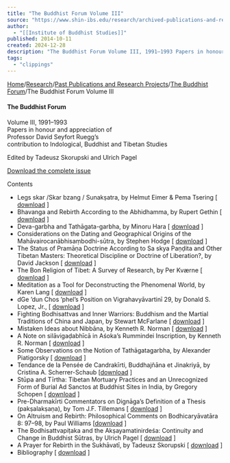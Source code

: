 ```yaml
---
title: "The Buddhist Forum Volume III"
source: "https://www.shin-ibs.edu/research/archived-publications-and-research-projects/the-buddhist-forum/the-buddhist-forum-volume-iii/"
author:
  - "[[Institute of Buddhist Studies]]"
published: 2014-10-11
created: 2024-12-28
description: "The Buddhist Forum Volume III, 1991–1993 Papers in honour and appreciation of Professor David Seyfort Ruegg’s contribution to Indological, Buddhist and Tibetan Studies Edited by Tadeusz Skoru…"
tags:
  - "clippings"
---
```

[Home](https://www.shin-ibs.edu/ "Go to Institute of Buddhist Studies.")/[Research](https://www.shin-ibs.edu/research/ "Go to Research.")/[Past Publications and Research Projects](https://www.shin-ibs.edu/research/archived-publications-and-research-projects/ "Go to Past Publications and Research Projects.")/[The Buddhist Forum](https://www.shin-ibs.edu/research/archived-publications-and-research-projects/the-buddhist-forum/ "Go to The Buddhist Forum.")/The Buddhist Forum Volume III

#### The Buddhist Forum

Volume III, 1991–1993  
Papers in honour and appreciation of  
Professor David Seyfort Ruegg’s  
contribution to Indological, Buddhist and Tibetan Studies

Edited by Tadeusz Skorupski and Ulrich Pagel

[Download the complete issue](http://www.shin-ibs.edu/documents/bForum/v3/v3.pdf "download the complete issue")

Contents

- Legs skar /Skar bzang / Sunakṣatra, by Helmut Eimer & Pema Tsering \[ [download](http://www.shin-ibs.edu/documents/bForum/v3/01EimerTsering.pdf) \]
- Bhavanga and Rebirth According to the Abhidhamma, by Rupert Gethin \[ [download](http://www.shin-ibs.edu/documents/bForum/v3/02Gethin.pdf) \]
- Deva-garbha and Tathāgata-garbha, by Minoru Hara \[ [download](http://www.shin-ibs.edu/documents/bForum/v3/03Hara.pdf) \]
- Considerations on the Dating and Geographical Origins of the Mahāvairocanābhisaṃbodhi-sūtra, by Stephen Hodge \[ [download](http://www.shin-ibs.edu/documents/bForum/v3/04Hodge.pdf) \]
- The Status of Pramāṇa Doctrine According to Sa skya Paṇḍita and Other Tibetan Masters: Theoretical Discipline or Doctrine of Liberation?, by David Jackson \[ [download](http://www.shin-ibs.edu/documents/bForum/v3/05Jackson.pdf) \]
- The Bon Religion of Tibet: A Survey of Research, by Per Kværne \[ [download](http://www.shin-ibs.edu/documents/bForum/v3/06Kvaerne.pdf) \]
- Meditation as a Tool for Deconstructing the Phenomenal World, by Karen Lang \[ [download](http://www.shin-ibs.edu/documents/bForum/v3/07Lang.pdf) \]
- dGe ’dun Chos ’phel’s Position on Vigrahavyāvartinī 29, by Donald S. Lopez, Jr., \[ [download](http://www.shin-ibs.edu/documents/bForum/v3/08Lopez.pdf) \]
- Fighting Bodhisattvas and Inner Warriors: Buddhism and the Martial Traditions of China and Japan, by Stewart McFarlane \[ [download](http://www.shin-ibs.edu/documents/bForum/v3/09McFarlane.pdf) \]
- Mistaken Ideas about Nibbāna, by Kenneth R. Norman \[ [download](http://www.shin-ibs.edu/documents/bForum/v3/10Norman1.pdf) \]
- A Note on silāvigaḍabhīcā in Aśoka’s Rummindei Inscription, by Kenneth R. Norman \[ [download](http://www.shin-ibs.edu/documents/bForum/v3/11Norman2.pdf) \]
- Some Observations on the Notion of Tathāgatagarbha, by Alexander Piatigorsky \[ [download](http://www.shin-ibs.edu/documents/bForum/v3/12Piatigorsky.pdf) \]
- Tendance de la Pensée de Candrakīrti, Buddhajñāna et Jinakriyā, by Cristina A. Scherrer-Schaub \[[download](http://www.shin-ibs.edu/documents/bForum/v3/13ScherrerSchaub.pdf) \]
- Stūpa and Tīrtha: Tibetan Mortuary Practices and an Unrecognized Form of Burial Ad Sanctos at Buddhist Sites in India, by Gregory Schopen \[ [download](http://www.shin-ibs.edu/documents/bForum/v3/14Schopen.pdf) \]
- Pre-Dharmakīrti Commentators on Dignāga’s Definition of a Thesis (pakṣalakṣaṇa), by Tom J.F. Tillemans \[ [download](http://www.shin-ibs.edu/documents/bForum/v3/15Tillemans.pdf) \]
- On Altruism and Rebirth: Philosophical Comments on Bodhicaryāvatāra 8: 97–98, by Paul Williams \[[download](http://www.shin-ibs.edu/documents/bForum/v3/16Williams.pdf) \]
- The Bodhisattvapiṭaka and the Akṣayamatinirdeśa: Continuity and Change in Buddhist Sūtras, by Ulrich Pagel \[ [download](http://www.shin-ibs.edu/documents/bForum/v3/17Pagel.pdf) \]
- A Prayer for Rebirth in the Sukhāvatī, by Tadeusz Skorupski \[ [download](http://www.shin-ibs.edu/documents/bForum/v3/18Skorupski.pdf) \]
- Bibliography \[ [download](http://www.shin-ibs.edu/documents/bForum/v3/19Bibliography.pdf) \]